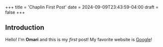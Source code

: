 +++
title = 'Chaplin First Post'
date = 2024-09-09T23:43:59-04:00
draft = false
+++
## Introduction

Hello! I'm **Omari** and this is my *first* post! My favorite website is [Google](https://google.com/)!
